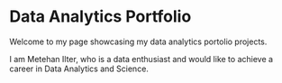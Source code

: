 # Data Analytics Portfolio

Welcome to my page showcasing my data analytics portolio projects.

I am Metehan Ilter, who is a data enthusiast and would like to achieve a career in Data Analytics and Science. 





